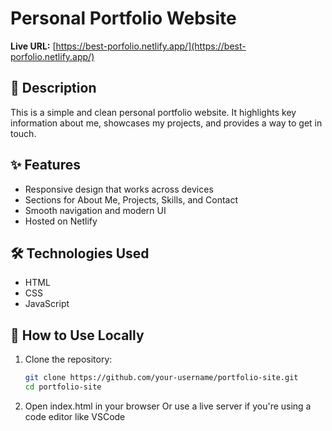 # Personal Portfolio Website

**Live URL:** [https://best-porfolio.netlify.app/](https://best-porfolio.netlify.app/)

## 📄 Description

This is a simple and clean personal portfolio website. It highlights key information about me, showcases my projects, and provides a way to get in touch.

## ✨ Features

- Responsive design that works across devices  
- Sections for About Me, Projects, Skills, and Contact  
- Smooth navigation and modern UI  
- Hosted on Netlify

## 🛠️ Technologies Used

- HTML  
- CSS  
- JavaScript  

## 🚀 How to Use Locally

1. Clone the repository:

   ```bash
   git clone https://github.com/your-username/portfolio-site.git
   cd portfolio-site
2. Open index.html in your browser
Or use a live server if you're using a code editor like VSCode